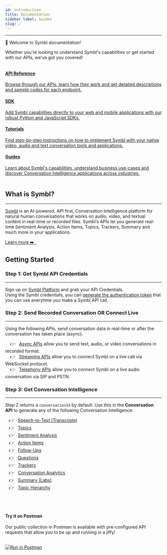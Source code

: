 ```yaml
---
id: introduction
title: Documentation
sidebar_label: Guides
slug: /
---
```

---

👋 Welcome to Symbl documentation! 

Whether you're looking to understand Symbl's capabilities or get started with 
our APIs, we've got you covered!

<div class="row">
  <div class="column">
    <div class="card"><a href="/docs/api-reference/getting-started"><h4>API Reference</h4>Browse through our APIs, learn how they work and get detailed descriptions and sample codes for each endpoint.</a></div>
  </div>
  <div class="column">
    <div class="card"><a href="/docs/sdk-intro"><h4>SDK</h4>Add Symbl capabilities directly to your web and mobile applications with our robust Python and JavaScript SDKs. </a>
  </div>
  </div>
  <div class="column">
    <div class="card"><a href="/docs/tutorials"><h4>Tutorials</h4>Find step-by-step instructions on how to implement Symbl with your native video, audio and text conversation tools and applications. </a></div>
  </div>
  <div class="column">
    <div class="card"><a href="/"><h4>Guides</h4>Learn about Symbl's capabilities, understand business use-cases and discover Conversation Intelligence applications across industries.</a></div>
  </div>
</div>
<br/>

## What is Symbl?
---

[Symbl](https://symbl.ai/) is an AI-powered, API first, Conversation Intelligence platform for natural human conversations that works on audio, video, and textual content in real-time or recorded files. Symbl’s APIs let you generate real-time Sentiment Analysis, Action Items, Topics, Trackers, Summary and much more in your applications.

<div><a href="/docs/what-is-symbl">Learn more ➡️ &nbsp;</a></div>

## Getting Started 
### Step 1: Get Symbl API Credentials
---

Sign up on [Symbl Platform](https://platform.symbl.ai/#/login) and grab your API Credentials. <br/>
Using the Symbl credentials, you can [generate the authentication token](/docs/developer-tools/authentication) that you can use everytime you make a Symbl API call. 
&nbsp;

### Step 2: Send Recorded Conversation OR Connect Live
---

Using the following APIs, send conversation data in real-time or after the conversation has taken place (async). 

&nbsp; &nbsp; 👉 &nbsp; [Async APIs](/docs/async-api/reference/reference) allow you to send text, audio, or video conversations in recorded format. <br/>
&nbsp; &nbsp; 👉 &nbsp; [Streaming APIs](/docs/streamingapi/introduction) allow you to connect Symbl on a live call via WebSocket protocol.<br/>
&nbsp; &nbsp; 👉 &nbsp; [Telephony APIs](/docs/telephony/introduction) allow you to connect Symbl on a live audio conversation via SIP and PSTN.<br/>

### Step 3: Get Conversation Intelligence
---

Step 2 returns a `conversationId` by default. Use this in the **Conversation API** to generate any of the following Conversation Intelligence:

&nbsp; &nbsp;👉 &nbsp; [Speech-to-Text (Transcripts)](/docs/concepts/speech-to-text)<br/>
&nbsp; &nbsp;👉 &nbsp; [Topics](/docs/concepts/topics) <br/>
&nbsp; &nbsp;👉 &nbsp; [Sentiment Analysis](/docs/concepts/sentiment-analysis) <br/>
&nbsp; &nbsp;👉 &nbsp; [Action Items](/docs/concepts/action-items)<br/>
&nbsp; &nbsp;👉 &nbsp; [Follow-Ups](/docs/concepts/follow-ups)<br/>
&nbsp; &nbsp;👉 &nbsp; [Questions](/docs/concepts/questions)<br/>
&nbsp; &nbsp;👉 &nbsp; [Trackers](/docs/concepts/trackers)<br/>
&nbsp; &nbsp;👉 &nbsp; [Conversation Analytics](/docs/concepts/conversational-analytics)<br/>
&nbsp; &nbsp;👉 &nbsp; [Summary (Labs)](/docs/concepts/summarization)<br/>
&nbsp; &nbsp;👉 &nbsp; [Topic Hierarchy](/docs/concepts/topic-hierarchy)<br/>
<br/>

<div class="row">
  <div class="column">
    <div class="card2"> <h4><br/>Try it on Postman</h4> Our public collection in Postman is available with pre-configured API requests that allow you to be up and running in a jiffy!<br/>
<br/>

[![Run in Postman](https://run.pstmn.io/button.svg)](https://god.gw.postman.com/run-collection/13497402-108cafc3-da45-4b00-97fe-4819894f58bb?action=collection%2Ffork&collection-url=entityId%3D13497402-108cafc3-da45-4b00-97fe-4819894f58bb%26entityType%3Dcollection%26workspaceId%3D5f563cfe-42ef-4344-a98a-eae13183fb7c)

   </div>
  </div>
  </div>
